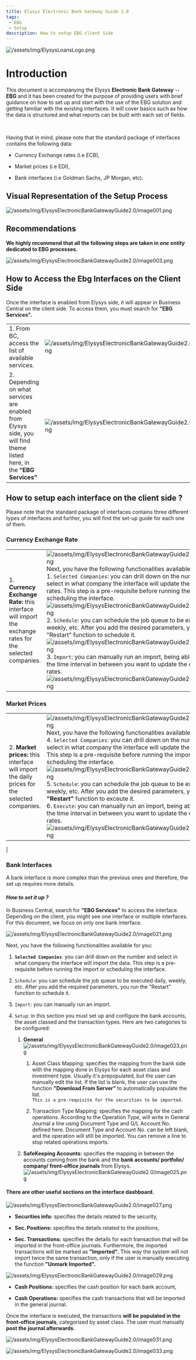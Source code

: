```yaml
---
title: Elysys Electronic Bank Gateway Guide 2.0
tags: 
 - EBG
 - Setup
description: How to setup EBG client Side
---
```

![/assets/img/ElysysLoansLogo.png](../../assets/img/ElysysWealthLogo.png)


# Introduction

This document is accompanying the Elysys **Electronic Bank Gateway** --
**EBG** and it has been created for the purpose of providing users with
brief guidance on how to set up and start with the use of the EBG
solution and getting familiar with the existing interfaces. It will
cover basics such as how the data is structured and what reports can be
built with each set of fields.

 

Having that in mind, please note that the standard package of interfaces
contains the following data:

-   Currency Exchange rates (i.e ECB),

-   Market prices (i.e EDI),

-   Bank interfaces (i.e Goldman Sachs, JP Morgan, etc).

## Visual Representation of the Setup Process

![/assets/img/ElysysElectronicBankGatewayGuide2.0/image001.png](../../assets/img/ElysysElectronicBankGatewayGuide2.0/image001.png)

## Recommendations

**We highly recommend that all the following steps are taken in *one
entity* dedicated to EBG processes.**

![/assets/img/ElysysElectronicBankGatewayGuide2.0/image003.png](../../assets/img/ElysysElectronicBankGatewayGuide2.0/image003.png)

## How to Access the Ebg Interfaces on the Client Side

Once the interface is enabled from Elysys side, it will appear in
Business Central on the client side. To access them, you must search for
**\"EBG Services\".**

| | |
| ---        |           --- |
| 1. From BC, access the list of available services. | ![/assets/img/ElysysElectronicBankGatewayGuide2.0/image005.png](../../assets/img/ElysysElectronicBankGatewayGuide2.0/image005.png) |
| 2. Depending on what services are enabled from Elysys side, you will find theme listed here, in the **“EBG Services”** | ![/assets/img/ElysysElectronicBankGatewayGuide2.0/image007.png](../../assets/img/ElysysElectronicBankGatewayGuide2.0/image007.png)|


## How to setup each interface on the client side ?

Please note that the standard package of interfaces contains three
different types of interfaces and further, you will find the set-up
guide for each one of them.

### Currency Exchange Rate

| | |
| ---        |           --- |
| 1.	**Currency Exchange Rate:** this interface will import the exchange rates for the selected companies. | ![/assets/img/ElysysElectronicBankGatewayGuide2.0/image009.png](../../assets/img/ElysysElectronicBankGatewayGuide2.0/image009.png) Next, you have the following functionalities available for you: <br> 1.	`Selected Companies`: you can drill down on the number and select in what company the interface will update the exchange rates. This step is a pre-requisite before running the import or scheduling the interface. ![/assets/img/ElysysElectronicBankGatewayGuide2.0/image011.png](../../assets/img/ElysysElectronicBankGatewayGuide2.0/image011.png) 2.	`Schedule`: you can schedule the job queue to be executed daily, weekly, etc. After you add the desired parameters, you run the "Restart" function to schedule it.   ![/assets/img/ElysysElectronicBankGatewayGuide2.0/image013.png](../../assets/img/ElysysElectronicBankGatewayGuide2.0/image013.png) 3.	`Import`: you can manually run an import, being able to specify the time interval in between you want to update the exchange rates. ![/assets/img/ElysysElectronicBankGatewayGuide2.0/image015.png](../../assets/img/ElysysElectronicBankGatewayGuide2.0/image015.png)  |


### Market Prices

| | |
| ---        |           --- |
| 2. **Market prices:** this interface will import the daily prices for the selected companies. |  ![/assets/img/ElysysElectronicBankGatewayGuide2.0/image017.png](../../assets/img/ElysysElectronicBankGatewayGuide2.0/image017.png) Next, you have the following functionalities available for you: </br> 4.	`Selected Companies`: you can drill down on the number and select in what company the interface will update the market prices. This step is a pre-requisite before running the import or scheduling the interface. ![/assets/img/ElysysElectronicBankGatewayGuide2.0/image011.png](../../assets/img/ElysysElectronicBankGatewayGuide2.0/image011.png) 5.	`Schedule`: you can schedule the job queue to be executed daily, weekly, etc. After you add the desired parameters, you run the **"Restart"** function to exceute it.  </br> 6.	`Execute`: you can manually run an import, being able to specify the time interval in between you want to update the exchange rates. ![/assets/img/ElysysElectronicBankGatewayGuide2.0/image015.png](../../assets/img/ElysysElectronicBankGatewayGuide2.0/image015.png)
 |

### Bank Interfaces

A bank interface is more complex than the previous ones and therefore,
the set up requires more details.

#### *How to set it up ?*

In Business Central, search for **\"EBG Services\"** to access the
interface. Depending on the client, you might see one interface or
multiple interfaces. For this document, we focus on only one bank
interface.

![/assets/img/ElysysElectronicBankGatewayGuide2.0/image021.png](../../assets/img/ElysysElectronicBankGatewayGuide2.0/image021.png)

Next, you have the following functionalities available for you:

1.  **`Selected Companies`**: you can drill down on the number and select
    in what company the interface will import the data. This step is a
    pre-requisite before running the import or scheduling the interface.

2.  `Schedule`: you can schedule the job queue to be executed daily,
    weekly, etc. After you add the required parameters, you run the
    \"Restart\" function to schedule it.

3.  `Import`: you can manually run an import.

4.  `Setup`: in this section you must set up and configure the bank
    accounts, the asset classed and the transaction types. Here are two
    categories to be configured:

    1.  **General**
        </br>![/assets/img/ElysysElectronicBankGatewayGuide2.0/image023.png](../../assets/img/ElysysElectronicBankGatewayGuide2.0/image023.png)
        1. Asset Class Mapping: specifies the mapping from the bank side with the mapping done in Elysys for each asset class and investment type. Usually it\'s prepopulated, but the user can manually edit the list. If the list is blank, the user can use the function **\"Download From Server\"** to automatically populate the list.</br> `This is a pre-requisite for the securities to be imported.`
        
        2. Transaction Type Mapping: specifies the mapping for the cash operations. According to the Operation Type, will write in General Journal a line using Document Type and G/L Account No. defined here. Document Type and Account No. can be left blank, and the operation will still be imported. You can remove a line to stop related operations imports.
        

    2.  **SafeKeeping Accounts:** specifies the mapping in between the
    accounts coming from the bank and the **bank accounts/ portfolio/
    company/ front-office journals** from Elysys.  ![/assets/img/ElysysElectronicBankGatewayGuide2.0/image025.png](../../assets/img/ElysysElectronicBankGatewayGuide2.0/image025.png)



#### There are other useful sections on the interface dashboard.

![/assets/img/ElysysElectronicBankGatewayGuide2.0/image027.png](../../assets/img/ElysysElectronicBankGatewayGuide2.0/image027.png)

-   **Securities info:** specifies the details related to the security,

-   **Sec. Positions:** specifies the details related to the positions,

-   **Sec. Transactions:** specifies the details for each transaction
    that will be imported in the front-office journals. Furthermore, the
    imported transactions will be marked as **\"Imported\".** This way
    the system will not import twice the same transaction, only if the
    user is manually executing the function **\"Unmark Imported\".**

![/assets/img/ElysysElectronicBankGatewayGuide2.0/image029.png](../../assets/img/ElysysElectronicBankGatewayGuide2.0/image029.png)

-   **Cash Positions:** specifies the cash position for each bank
    account,

-   **Cash Operations:** specifies the cash transactions that will be
    imported in the general journal.

Once the interface is executed, the transactions **will be populated in
the front-office journals**, categorised by asset class. The user must
manually **post the journal afterwards**.

![/assets/img/ElysysElectronicBankGatewayGuide2.0/image031.png](../../assets/img/ElysysElectronicBankGatewayGuide2.0/image031.png)
 

![/assets/img/ElysysElectronicBankGatewayGuide2.0/image033.png](../../assets/img/ElysysElectronicBankGatewayGuide2.0/image033.png)
